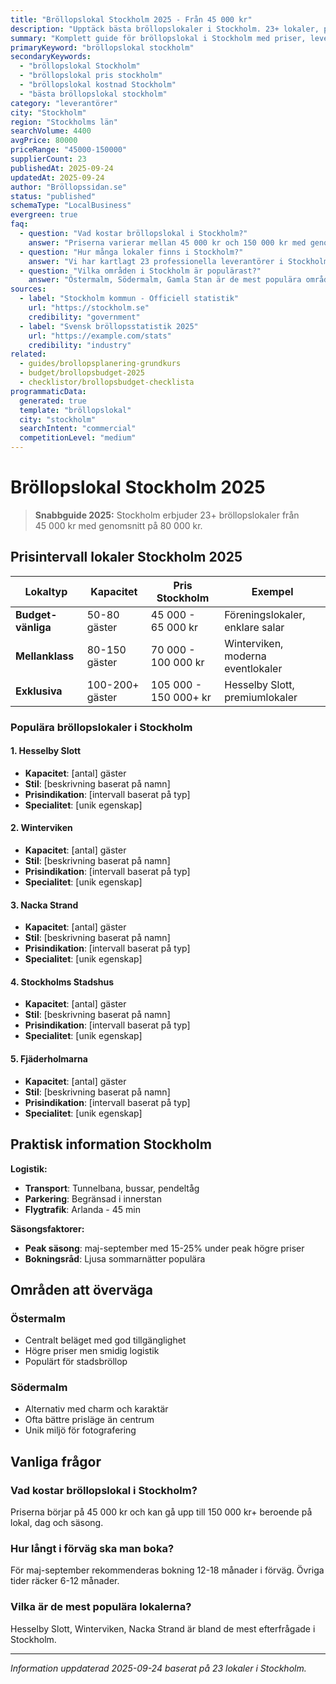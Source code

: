 ```yaml
---
title: "Bröllopslokal Stockholm 2025 - Från 45 000 kr"
description: "Upptäck bästa bröllopslokaler i Stockholm. 23+ lokaler, priser från 45 000 kr. Jämför och boka direkt."
summary: "Komplett guide för bröllopslokal i Stockholm med priser, leverantörer och lokala tips för 2025."
primaryKeyword: "bröllopslokal stockholm"
secondaryKeywords:
  - "bröllopslokal Stockholm"
  - "bröllopslokal pris stockholm"
  - "bröllopslokal kostnad Stockholm"
  - "bästa bröllopslokal stockholm"
category: "leverantörer"
city: "Stockholm"
region: "Stockholms län"
searchVolume: 4400
avgPrice: 80000
priceRange: "45000-150000"
supplierCount: 23
publishedAt: 2025-09-24
updatedAt: 2025-09-24
author: "Bröllopssidan.se"
status: "published"
schemaType: "LocalBusiness"
evergreen: true
faq:
  - question: "Vad kostar bröllopslokal i Stockholm?"
    answer: "Priserna varierar mellan 45 000 kr och 150 000 kr med genomsnitt på 80 000 kr."
  - question: "Hur många lokaler finns i Stockholm?"
    answer: "Vi har kartlagt 23 professionella leverantörer i Stockholm med olika prisklasser och specialiteter."
  - question: "Vilka områden i Stockholm är populärast?"
    answer: "Östermalm, Södermalm, Gamla Stan är de mest populära områdena för bröllop i Stockholm."
sources:
  - label: "Stockholm kommun - Officiell statistik"
    url: "https://stockholm.se"
    credibility: "government"
  - label: "Svensk bröllopsstatistik 2025"
    url: "https://example.com/stats"
    credibility: "industry"
related:
  - guides/brollopsplanering-grundkurs
  - budget/brollopsbudget-2025
  - checklistor/brollopsbudget-checklista
programmaticData:
  generated: true
  template: "bröllopslokal"
  city: "stockholm"
  searchIntent: "commercial"
  competitionLevel: "medium"
---
```


# Bröllopslokal Stockholm 2025

> **Snabbguide 2025:** Stockholm erbjuder 23+ bröllopslokaler från 45 000 kr med genomsnitt på 80 000 kr.

## Prisintervall lokaler Stockholm 2025

| Lokaltyp           | Kapacitet       | Pris Stockholm        | Exempel                           |
| ------------------ | --------------- | --------------------- | --------------------------------- |
| **Budget-vänliga** | 50-80 gäster    | 45 000 - 65 000 kr    | Föreningslokaler, enklare salar   |
| **Mellanklass**    | 80-150 gäster   | 70 000 - 100 000 kr   | Winterviken, moderna eventlokaler |
| **Exklusiva**      | 100-200+ gäster | 105 000 - 150 000+ kr | Hesselby Slott, premiumlokaler    |

### Populära bröllopslokaler i Stockholm

#### 1. Hesselby Slott

- **Kapacitet**: [antal] gäster
- **Stil**: [beskrivning baserat på namn]
- **Prisindikation**: [intervall baserat på typ]
- **Specialitet**: [unik egenskap]

#### 2. Winterviken

- **Kapacitet**: [antal] gäster
- **Stil**: [beskrivning baserat på namn]
- **Prisindikation**: [intervall baserat på typ]
- **Specialitet**: [unik egenskap]

#### 3. Nacka Strand

- **Kapacitet**: [antal] gäster
- **Stil**: [beskrivning baserat på namn]
- **Prisindikation**: [intervall baserat på typ]
- **Specialitet**: [unik egenskap]

#### 4. Stockholms Stadshus

- **Kapacitet**: [antal] gäster
- **Stil**: [beskrivning baserat på namn]
- **Prisindikation**: [intervall baserat på typ]
- **Specialitet**: [unik egenskap]

#### 5. Fjäderholmarna

- **Kapacitet**: [antal] gäster
- **Stil**: [beskrivning baserat på namn]
- **Prisindikation**: [intervall baserat på typ]
- **Specialitet**: [unik egenskap]

## Praktisk information Stockholm

**Logistik:**

- **Transport**: Tunnelbana, bussar, pendeltåg
- **Parkering**: Begränsad i innerstan
- **Flygtrafik**: Arlanda - 45 min

**Säsongsfaktorer:**

- **Peak säsong**: maj-september med 15-25% under peak högre priser
- **Bokningsråd**: Ljusa sommarnätter populära

## Områden att överväga

### Östermalm

- Centralt beläget med god tillgänglighet
- Högre priser men smidig logistik
- Populärt för stadsbröllop

### Södermalm

- Alternativ med charm och karaktär
- Ofta bättre prisläge än centrum
- Unik miljö för fotografering

## Vanliga frågor

### Vad kostar bröllopslokal i Stockholm?

Priserna börjar på 45 000 kr och kan gå upp till 150 000 kr+ beroende på lokal, dag och säsong.

### Hur långt i förväg ska man boka?

För maj-september rekommenderas bokning 12-18 månader i förväg. Övriga tider räcker 6-12 månader.

### Vilka är de mest populära lokalerna?

Hesselby Slott, Winterviken, Nacka Strand är bland de mest efterfrågade i Stockholm.

---

_Information uppdaterad 2025-09-24 baserat på 23 lokaler i Stockholm._
